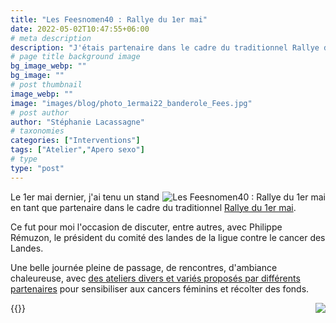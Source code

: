 ```yaml
---
title: "Les Feesnomen40 : Rallye du 1er mai"
date: 2022-05-02T10:47:55+06:00
# meta description
description: "J'étais partenaire dans le cadre du traditionnel Rallye du 1er mai."
# page title background image
bg_image_webp: ""
bg_image: ""
# post thumbnail
image_webp: ""
image: "images/blog/photo_1ermai22_banderole_Fees.jpg"
# post author
author: "Stéphanie Lacassagne"
# taxonomies
categories: ["Interventions"]
tags: ["Atelier","Apero sexo"]
# type
type: "post"
---
```


<img src="images/blog/photo_1ermai22_banderole_Fees.jpg" class="img-fluid" alt="Les Feesnomen40 : Rallye du 1er mai" style="float:right;" data-aos="fade-up" loading="lazy" decoding="async">

Le 1er mai dernier, j'ai tenu un stand en tant que partenaire dans le cadre du traditionnel [Rallye du 1er mai](https://www.lesfeesnomen40.com/les-rallyes).

Ce fut pour moi l'occasion de discuter, entre autres, avec Philippe Rémuzon, le président du comité des landes de la ligue contre le cancer des Landes.

Une belle journée pleine de passage, de rencontres, d'ambiance chaleureuse, avec [des ateliers divers et variés proposés par différents partenaires](https://www.lesfeesnomen40.com/c%C3%B4t%C3%A9-psy) pour sensibiliser aux cancers féminins et récolter des fonds. 

{{<image src="images/blog/photo_1ermai22_Stand_ligue_cancer.jpg" class="img-fluid" srcAlt="Les Feesnomen40 : Rallye du 1er mai" style="float:right;" data-aos="fade-up" loading="lazy" decoding="async">}}
